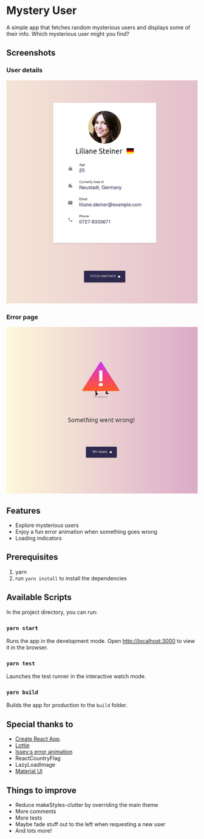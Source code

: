 # Mystery User  
A simple app that fetches random mysterious users and displays some of their info. Which mysterious user might you find? 

## Screenshots
### User details
![User details page screenshot](./screenshots/userdetails.png)
### Error page
![Error page screenshot](./screenshots/error.png)

## Features
- Explore mysterious users
- Enjoy a fun error animation when something goes wrong
- Loading indicators

## Prerequisites
1. yarn
1. run `yarn install` to install the dependencies

## Available Scripts

In the project directory, you can run:

### `yarn start`

Runs the app in the development mode.
Open [http://localhost:3000](http://localhost:3000) to view it in the browser.

### `yarn test`

Launches the test runner in the interactive watch mode.

### `yarn build`

Builds the app for production to the `build` folder.

## Special thanks to  
- [Create React App](https://github.com/facebook/create-react-app).
- [Lottie](https://airbnb.design/lottie/)
 - [Issey:s error animation](https://lottiefiles.com/trufffle)
- ReactCountryFlag
- LazyLoadImage
- [Material UI](https://material-ui.com)

## Things to improve
- Reduce makeStyles-clutter by overriding the main theme
- More comments
- More tests
- Maybe fade stuff out to the left when requesting a new user
- And lots more! 
